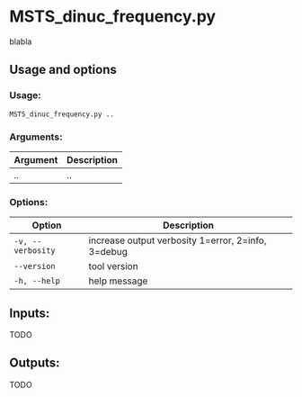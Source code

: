 # MSTS_dinuc_frequency.py

blabla

## Usage and options

### Usage:

`MSTS_dinuc_frequency.py ..`

### Arguments:

| Argument | Description |
| --------- | ----------- |
| .. | .. | 

### Options:

| Option | Description |
| ------ | ----------- |
| `-v, --verbosity` | increase output verbosity 1=error, 2=info, 3=debug |
| `--version` | tool version |
| `-h, --help` | help message |


## Inputs:

TODO

## Outputs:

TODO
